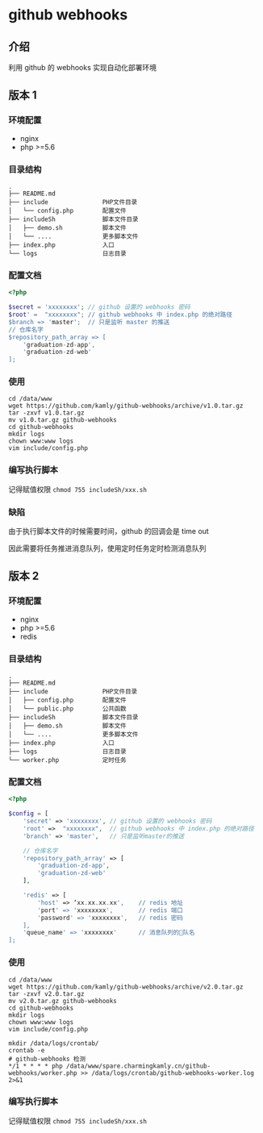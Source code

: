 # github webhooks

## 介绍

利用 github 的 webhooks 实现自动化部署环境

## 版本 1

### 环境配置

- nginx
- php >=5.6

### 目录结构

~~~
.
├── README.md
├── include               PHP文件目录
│   └── config.php        配置文件
├── includeSh             脚本文件目录
│   ├── demo.sh           脚本文件
│   └── ....              更多脚本文件
├── index.php             入口
└── logs                  日志目录
~~~

### 配置文档

```php
<?php

$secret = 'xxxxxxxx'; // github 设置的 webhooks 密码
$root' =  "xxxxxxxx"; // github webhooks 中 index.php 的绝对路径
$branch => 'master';  // 只是监听 master 的推送
// 仓库名字
$repository_path_array => [
    'graduation-zd-app', 
    'graduation-zd-web'
];
```

### 使用

```shell
cd /data/www
wget https://github.com/kamly/github-webhooks/archive/v1.0.tar.gz
tar -zxvf v1.0.tar.gz
mv v1.0.tar.gz github-webhooks
cd github-webhooks
mkdir logs
chown www:www logs
vim include/config.php
```

### 编写执行脚本

记得赋值权限  `chmod 755 includeSh/xxx.sh`


### 缺陷

由于执行脚本文件的时候需要时间，github 的回调会是 time out

因此需要将任务推进消息队列，使用定时任务定时检测消息队列


## 版本 2

### 环境配置

- nginx
- php >=5.6
- redis 

### 目录结构

~~~
.
├── README.md
├── include               PHP文件目录
│   ├── config.php        配置文件
│   └── public.php        公共函数
├── includeSh             脚本文件目录
│   ├── demo.sh           脚本文件
│   └── ....              更多脚本文件
├── index.php             入口
├── logs                  日志目录
└── worker.php            定时任务
~~~

### 配置文档

```php
<?php

$config = [
    'secret' => 'xxxxxxxx', // github 设置的 webhooks 密码
    'root' =>  "xxxxxxxx",  // github webhooks 中 index.php 的绝对路径
    'branch' => 'master',   // 只是监听master的推送

    // 仓库名字
    'repository_path_array' => [
        'graduation-zd-app', 
        'graduation-zd-web'
    ], 

    'redis' => [
        'host' => ‘xx.xx.xx.xx',    // redis 地址
        'port' => 'xxxxxxxx',       // redis 端口
        'password' => 'xxxxxxxx',   // redis 密码
    ],
    'queue_name' => 'xxxxxxxx'      // 消息队列的队名
];
```

### 使用

```shell
cd /data/www
wget https://github.com/kamly/github-webhooks/archive/v2.0.tar.gz
tar -zxvf v2.0.tar.gz
mv v2.0.tar.gz github-webhooks
cd github-webhooks
mkdir logs
chown www:www logs
vim include/config.php

mkdir /data/logs/crontab/
crontab -e
# github-webhooks 检测
*/1 * * * * php /data/www/spare.charmingkamly.cn/github-webhooks/worker.php >> /data/logs/crontab/github-webhooks-worker.log  2>&1
```

### 编写执行脚本

记得赋值权限  `chmod 755 includeSh/xxx.sh`


